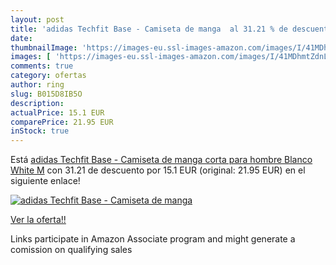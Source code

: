 ```yaml
---
layout: post
title: 'adidas Techfit Base - Camiseta de manga  al 31.21 % de descuento'
date: 
thumbnailImage: 'https://images-eu.ssl-images-amazon.com/images/I/41MDhmtZdnL._SL200_.jpg'
images: [ 'https://images-eu.ssl-images-amazon.com/images/I/41MDhmtZdnL._SL200_.jpg' ]
comments: true
category: ofertas
author: ring
slug: B015D8IB5O
description:
actualPrice: 15.1 EUR
comparePrice: 21.95 EUR
inStock: true
---
```


Está [adidas Techfit Base - Camiseta de manga corta para hombre  Blanco  White   M](https://www.amazon.es/dp/B015D8IB5O/?tag=tolees-21) con 31.21 de descuento por 15.1 EUR (original: 21.95 EUR) en el siguiente enlace!

[![adidas Techfit Base - Camiseta de manga ](https://images-eu.ssl-images-amazon.com/images/I/41MDhmtZdnL._SL200_.jpg)](https://www.amazon.es/dp/B015D8IB5O/?tag=tolees-21)

[Ver la oferta!!](https://www.amazon.es/dp/B015D8IB5O/?tag=tolees-21)

Links participate in Amazon Associate program and might generate a comission on qualifying sales


